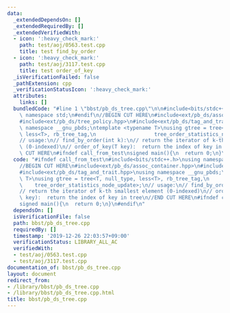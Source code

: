 ```yaml
---
data:
  _extendedDependsOn: []
  _extendedRequiredBy: []
  _extendedVerifiedWith:
  - icon: ':heavy_check_mark:'
    path: test/aoj/0563.test.cpp
    title: test find_by_order
  - icon: ':heavy_check_mark:'
    path: test/aoj/3117.test.cpp
    title: test order_of_key
  _isVerificationFailed: false
  _pathExtension: cpp
  _verificationStatusIcon: ':heavy_check_mark:'
  attributes:
    links: []
  bundledCode: "#line 1 \"bbst/pb_ds_tree.cpp\"\n\n#include<bits/stdc++.h>\nusing\
    \ namespace std;\n#endif\n//BEGIN CUT HERE\n#include<ext/pb_ds/assoc_container.hpp>\n\
    #include<ext/pb_ds/tree_policy.hpp>\n#include<ext/pb_ds/tag_and_trait.hpp>\nusing\
    \ namespace __gnu_pbds;\ntemplate <typename T>\nusing gtree = tree<T, null_type,\
    \ less<T>, rb_tree_tag,\n                   tree_order_statistics_node_update>;\n\
    // usage:\n// find_by_order(int k):\n// return the iterator of k-th smallest element\
    \ (0-indexed)\n// order_of_key(T key):  return the index of key in tree\n//END\
    \ CUT HERE\n#ifndef call_from_test\nsigned main(){\n  return 0;\n}\n#endif\n"
  code: "#ifndef call_from_test\n#include<bits/stdc++.h>\nusing namespace std;\n#endif\n\
    //BEGIN CUT HERE\n#include<ext/pb_ds/assoc_container.hpp>\n#include<ext/pb_ds/tree_policy.hpp>\n\
    #include<ext/pb_ds/tag_and_trait.hpp>\nusing namespace __gnu_pbds;\ntemplate <typename\
    \ T>\nusing gtree = tree<T, null_type, less<T>, rb_tree_tag,\n               \
    \    tree_order_statistics_node_update>;\n// usage:\n// find_by_order(int k):\n\
    // return the iterator of k-th smallest element (0-indexed)\n// order_of_key(T\
    \ key):  return the index of key in tree\n//END CUT HERE\n#ifndef call_from_test\n\
    signed main(){\n  return 0;\n}\n#endif\n"
  dependsOn: []
  isVerificationFile: false
  path: bbst/pb_ds_tree.cpp
  requiredBy: []
  timestamp: '2019-12-26 22:03:57+09:00'
  verificationStatus: LIBRARY_ALL_AC
  verifiedWith:
  - test/aoj/0563.test.cpp
  - test/aoj/3117.test.cpp
documentation_of: bbst/pb_ds_tree.cpp
layout: document
redirect_from:
- /library/bbst/pb_ds_tree.cpp
- /library/bbst/pb_ds_tree.cpp.html
title: bbst/pb_ds_tree.cpp
---
```

